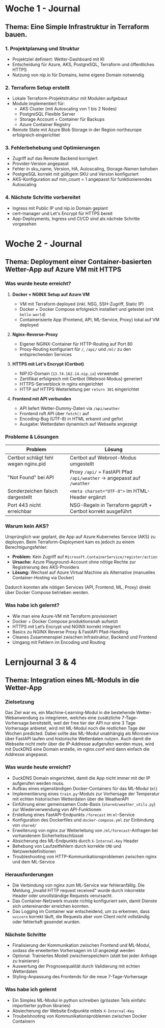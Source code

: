 # Woche 1 - Journal

## Thema: Eine Simple Infrastruktur in Terraform bauen. 

### 1. Projektplanung und Struktur

- Projektziel definiert: Wetter-Dashboard mit KI
- Entscheidung für Azure, AKS, PostgreSQL, Terraform und öffentliches HTTPS
- Nutzung von nip.io für Domains, keine eigene Domain notwendig

### 2. Terraform Setup erstellt

- Lokale Terraform-Projektstruktur mit Modulen aufgebaut
- Module implementiert für:
  - AKS Cluster (mit Autoscaling von 1 bis 2 Nodes)
  - PostgreSQL Flexible Server
  - Storage Account + Container für Backups
  - Azure Container Registry
- Remote State mit Azure Blob Storage in der Region northeurope erfolgreich eingerichtet

### 3. Fehlerbehebung und Optimierungen

- Zugriff auf das Remote Backend korrigiert
- Provider-Version angepasst
- Fehler in sku_name, Version, HA, Autoscaling, Storage-Namen behoben
- PostgreSQL korrekt mit gültigem SKU und Version konfiguriert
- AKS-Konfiguration auf min_count = 1 angepasst für funktionierendes Autoscaling

### 4. Nächste Schritte vorbereitet

- Ingress mit Public IP und nip.io Domain geplant
- cert-manager und Let's Encrypt für HTTPS bereit
- App-Deployments, Ingress und CI/CD sind als nächste Schritte vorgesehen

# Woche 2 - Journal

## Thema: Deployment einer Container-basierten Wetter-App auf Azure VM mit HTTPS


### Was wurde heute erreicht?

1. **Docker + NGINX Setup auf Azure VM**
   - VM mit Terraform deployed (inkl. NSG, SSH-Zugriff, Static IP)
   - Docker + Docker Compose erfolgreich installiert und getestet (mit `hello-world`)
   - Containerisierte App (Frontend, API, ML-Service, Proxy) lokal auf VM deployed

2. **Nginx-Reverse-Proxy**
   - Eigener NGINX-Container für HTTP-Routing auf Port 80
   - Proxy-Routing konfiguriert für `/`, `/api/` und `/ml/` zu den entsprechenden Services

3. **HTTPS mit Let's Encrypt (Certbot)**
   - NIP.IO-Domain (`13.74.162.14.nip.io`) verwendet
   - Zertifikat erfolgreich mit Certbot (Webroot-Modus) generiert
   - HTTPS-Serverblock in nginx eingerichtet
   - HTTP auf HTTPS Weiterleitung per `return 301` eingerichtet

4. **Frontend mit API verbunden**
   - API liefert Wetter-Dummy-Daten via `/api/weather`
   - Frontend ruft API über `fetch()` auf
   - Encoding-Bug (UTF-8) in HTML erkannt und gefixt
   - Ausgabe: Wetterdaten dynamisch auf Webseite angezeigt

### Probleme & Lösungen

| Problem                             | Lösung                                                               |
|------------------------------------|----------------------------------------------------------------------|
| Certbot schlägt fehl wegen nginx.pid | Certbot auf Webroot-Modus umgestellt                                |
| "Not Found" bei API                | Proxy `/api/` + FastAPI Pfad `/api/weather` → angepasst auf `/weather` |
| Sonderzeichen falsch dargestellt   | `<meta charset="UTF-8">` im HTML-Header ergänzt                     |
| Port 443 nicht erreichbar          | NSG-Regeln in Terraform geprüft + Certbot korrekt ausgeführt        |

### Warum kein AKS?

Ursprünglich war geplant, die App auf Azure Kubernetes Service (AKS) zu deployen. Beim Terraform-Deployment kam es jedoch zu einem Berechtigungsfehler:

- **Problem:** Kein Zugriff auf `Microsoft.ContainerService/register/action`
- **Ursache:** Azure Playground-Account ohne nötige Rechte zur Registrierung des AKS-Providers
- **Lösung:** Wechsel auf Azure Virtual Machine als Alternative (manuelles Container-Hosting via Docker)

Dadurch konnten alle nötigen Services (API, Frontend, ML, Proxy) direkt über Docker Compose betrieben werden.

### Was habe ich gelernt?

- Wie man eine Azure-VM mit Terraform provisioniert
- Docker + Docker Compose produktionsnah aufsetzt
- HTTPS mit Let’s Encrypt und NGINX korrekt integriert
- Basics zu NGINX Reverse Proxy & FastAPI Pfad-Handling
- Cleanes Zusammenspiel zwischen Infrastruktur, Backend und Frontend
- Umgang mit Fehlern im Encoding und Routing

# Lernjournal 3 & 4

## Thema: Integration eines ML-Moduls in die Wetter-App

### Zielsetzung
Das Ziel war es, ein Machine-Learning-Modul in die bestehende Wetter-Webanwendung zu integrieren, welches eine zusätzliche 7-Tage-Vorhersage bereitstellt, weil der free tier der API nur eine 3 Tage Vorhersage anbietet, wird mit ML-Modul noch die restlichen Tage der Wochen predicted. Dabei sollte das ML-Modul unabhängig als Microservice über FastAPI laufen und historische Wetterdaten nutzen. Auch damit die Webseite nicht mehr über die IP-Addresse aufgerufen werden muss, wird mit DuckDNS eine Domain erstelle, im nginx.conf wird dann einfach die Addresse angepasst.

### Was wurde heute erreicht?

- DuckDNS Domain eingerichtet, damit die App nicht immer mit der IP aufgerufen werden muss.
- Aufbau eines eigenständigen Docker-Containers für das ML-Modul (`ml`)
- Implementierung eines `train.py`-Moduls zur Vorhersage der Temperatur mit echten historischen Wetterdaten über die WeatherAPI
- Einführung einer gemeinsamen Code-Basis (`shared/weather_utils.py`) zur Wiederverwendung von API-Funktionen
- Erstellung eines FastAPI-Endpunkts `/forecast` im `ml`-Service
- Konfiguration des Dockerfiles und `docker-compose.yml` zur Einbindung von `shared/`
- Erweiterung von nginx zur Weiterleitung von `/ml/forecast`-Anfragen bei vorhandenem Sicherheitsschlüssel
- Absicherung des ML-Endpunkts durch `X-Internal-Key` Header
- Behebung von Laufzeitfehlern durch korrekte `CMD` und Netzwerkdefinitionen
- Troubleshooting von HTTP-Kommunikationsproblemen zwischen nginx und dem ML-Service

### Herausforderungen

- Die Verbindung von nginx zum ML-Service war fehleranfällig. Die Meldung „Invalid HTTP request received“ wurde durch inkorrekte Header oder unvollständige Requests verursacht.
- Das Container-Netzwerk musste richtig konfiguriert sein, damit Dienste sich untereinander erreichen konnten.
- Das Logging im Container war entscheidend, um zu erkennen, dass `uvicorn` korrekt läuft, die Requests aber vom Client nicht vollständig oder fehlerhaft gesendet wurden.

### Nächste Schritte

- Finalisierung der Kommunikation zwischen Frontend und ML-Modul, sodass die erweiterten Vorhersagen im UI angezeigt werden
- Optional: Trainiertes Modell zwischenspeichern (statt bei jeder Anfrage zu trainieren)
- Auswertung der Prognosequalität durch Validierung mit echten Wetterdaten
- Styling-Anpassung des Frontends für die neue 7-Tage-Vorhersage

### Was habe ich gelernt

- Ein Simples ML-Modul in python schreiben (grössten Teils einfahc importierter python libraries)
- Absiecherung der Website Endpunkte mitels `X-Internal-Key`
- Troubelshooting von Kommunikationsproblemen zwischen Docker Containern
